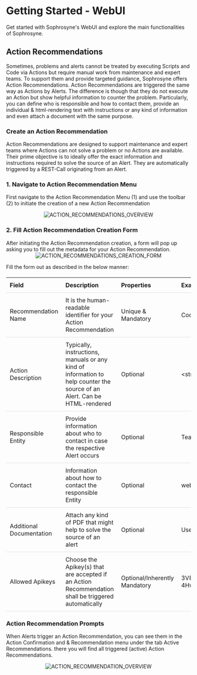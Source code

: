 # Getting Started - WebUI

Get started with Sophrosyne's WebUI and explore the main functionalities of Sophrosyne.

## Action Recommendations

Sometimes, problems and alerts cannot be treated by executing Scripts and Code via Actions but require manual work from maintenance and expert teams. To support them and provide targeted guidance, Sophrosyne offers Action Recommendations. Action Recommendations are triggered the same way as Actions by Alerts. The difference is though that they do not execute an Action but show helpful information to counter the problem. Particularly, you can define who is responsible and how to contact them, provide an individual & html-rendering text with instructions or any kind of information and even attach a document with the same purpose.

### Create an Action Recommendation

Action Recommendations are designed to support maintenance and expert teams where Actions can not solve a problem or no Actions are available. Their prime objective is to ideally offer the exact information and instructions required to solve the source of an Alert. They are automatically triggered by a REST-Call originating from an Alert.

<h3>1. Navigate to Action Recommendation Menu</h3>

First navigate to the Action Recommendation Menu (1) and use the toolbar (2) to initiate the creation of a new Action Recommendation

<div style="text-align: center">
<img src="/ltep-sophrosyne/v.1.2.0/_media/ACTION_RECOMMENDATIONS_OVERVIEW.png" alt="ACTION_RECOMMENDATIONS_OVERVIEW" style="max-height:50vh">
</div>

<h3>2. Fill Action Recommendation Creation Form</h3>
After initiating the Action Recommendation creation, a form will pop up asking you to fill out the metadata for your Action Recommendation.<br/>

<div style="text-align: center">
<img src="/ltep-sophrosyne/v.1.2.0/_media/ACTION_RECOMMENDATIONS_CREATION_FORM.png" alt="ACTION_RECOMMENDATIONS_CREATION_FORM" style="max-height:50vh">
</div>

Fill the form out as described in the below manner:

<table style="width: 100%; border-collapse: collapse; margin-top: 20px;">
  <tr>
    <th style="padding: 10px; text-align: left; border-bottom: 1px solid #ddd;">Field</th>
    <th style="padding: 10px; text-align: left; border-bottom: 1px solid #ddd;">Description</th>
    <th style="padding: 10px; text-align: left; border-bottom: 1px solid #ddd;">Properties</th>
    <th style="padding: 10px; text-align: left; border-bottom: 1px solid #ddd;">Example</th>
  </tr>
  <tr>
    <td style="padding: 10px; text-align: left; border-bottom: 1px solid #ddd;">Recommendation Name</td>
    <td style="padding: 10px; text-align: left; border-bottom: 1px solid #ddd;">It is the human-readable identifier for your Action Recommendation</td>
    <td style="padding: 10px; text-align: left; border-bottom: 1px solid #ddd;">Unique & Mandatory</td>
    <td style="padding: 10px; text-align: left; border-bottom: 1px solid #ddd;">Cool Action Recommendation</td>
  </tr>
  <tr>
    <td style="padding: 10px; text-align: left; border-bottom: 1px solid #ddd;">Action Description</td>
    <td style="padding: 10px; text-align: left; border-bottom: 1px solid #ddd;">Typically, instructions, manuals or any kind of information to help counter the source of an Alert. Can be HTML-rendered</td>
    <td style="padding: 10px; text-align: left; border-bottom: 1px solid #ddd;">Optional</td>
    <td style="padding: 10px; text-align: left; border-bottom: 1px solid #ddd;">&lt;strong&gt;DO THIS&lt;/strong&gt;&lt;br/&gt;&lt;p&gt;&lt;Thank you&lt;/p&gt;
</td>
  </tr>
    <tr>
    <td style="padding: 10px; text-align: left; border-bottom: 1px solid #ddd;">Responsible Entity</td>
    <td style="padding: 10px; text-align: left; border-bottom: 1px solid #ddd;">Provide information about who to contact in case the respective Alert occurs</td>
    <td style="padding: 10px; text-align: left; border-bottom: 1px solid #ddd;">Optional</td>
    <td style="padding: 10px; text-align: left; border-bottom: 1px solid #ddd;">Team Webservices Development</td>
  </tr>
  <tr>
    <td style="padding: 10px; text-align: left; border-bottom: 1px solid #ddd;">Contact</td>
    <td style="padding: 10px; text-align: left; border-bottom: 1px solid #ddd;">Information about how to contact the responsible Entity</td>
    <td style="padding: 10px; text-align: left; border-bottom: 1px solid #ddd;">Optional</td>
    <td style="padding: 10px; text-align: left; border-bottom: 1px solid #ddd;">webservice-development@mycompany.com</td>
  </tr>
  <tr>
    <td style="padding: 10px; text-align: left; border-bottom: 1px solid #ddd;">Additional Documentation</td>
    <td style="padding: 10px; text-align: left; border-bottom: 1px solid #ddd;">Attach any kind of PDF that might help to solve the source of an alert</td>
    <td style="padding: 10px; text-align: left; border-bottom: 1px solid #ddd;">Optional</td>
    <td style="padding: 10px; text-align: left; border-bottom: 1px solid #ddd;">Use the Mask</td>
  <tr>
    <td style="padding: 10px; text-align: left; border-bottom: 1px solid #ddd;">Allowed Apikeys</td>
    <td style="padding: 10px; text-align: left; border-bottom: 1px solid #ddd;">Choose the Apikey(s) that are accepted if an Action Recommendation shall be triggered automatically </td>
    <td style="padding: 10px; text-align: left; border-bottom: 1px solid #ddd;">Optional/Inherently Mandatory</td>
    <td style="padding: 10px; text-align: left; border-bottom: 1px solid #ddd;">3V8CwBpNWcLakra3KlPKW8CjxDWfwTpKMuZgd2Om71u6EVBsADDyUd-4Hvmrsxug3rlrSGWNXLQXYUwz5bfftQ</td>
  </tr>
</table>

### Action Recommendation Prompts

When Alerts trigger an Action Recommendation, you can see them in the Action Confirmation and & Recommendation menu under the tab Active Recommendations. there you will find all triggered (active) Action Recommendations.

<div style="text-align: center">
<img src="/ltep-sophrosyne/v.1.2.0/_media/ACTION_RECOMMENDATION_OVERVIEW.png" alt="ACTION_RECOMMENDATION_OVERVIEW" style="max-height:50vh">
</div>